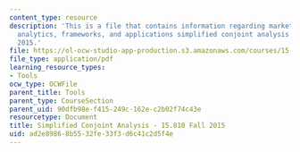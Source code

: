 ```yaml
---
content_type: resource
description: 'This is a file that contains information regarding marketing management:
  analytics, frameworks, and applications simplified conjoint analysis - 15.810 fall
  2015.'
file: https://ol-ocw-studio-app-production.s3.amazonaws.com/courses/15-810-marketing-management-analytics-frameworks-and-applications-fall-2015/ad2e89868b5532fe33f3d6c41c2d5f4e_MIT15_810F15_Conjoint.pdf
file_type: application/pdf
learning_resource_types:
- Tools
ocw_type: OCWFile
parent_title: Tools
parent_type: CourseSection
parent_uid: 90dfb98e-f415-249c-162e-c2b02f74c43e
resourcetype: Document
title: Simplified Conjoint Analysis - 15.810 Fall 2015
uid: ad2e8986-8b55-32fe-33f3-d6c41c2d5f4e
---
```

